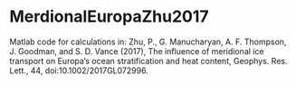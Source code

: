 # MerdionalEuropaZhu2017
Matlab code for calculations in: Zhu, P., G. Manucharyan, A. F. Thompson, J. Goodman, and S. D. Vance (2017), The influence of meridional ice transport on Europa’s ocean stratification and heat content, Geophys. Res. Lett., 44, doi:10.1002/2017GL072996.
